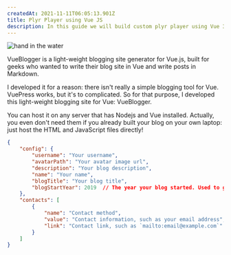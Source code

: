 ```yaml
---
createdAt: 2021-11-11T06:05:13.901Z
title: Plyr Player using Vue JS
description: In this guide we will build custom plyr player using Vue 3.
---
```

![hand in the water](https://source.unsplash.com/1600x900/?nature,water)

VueBlogger is a light-weight blogging site generator for Vue.js, built for geeks who wanted to write their blog site in Vue and write posts in Markdown.

I developed it for a reason: there isn't really a simple blogging tool for Vue. VuePress works, but it's to complicated. So for that purpose, I developed this light-weight blogging site for Vue: VueBlogger.

You can host it on any server that has Nodejs and Vue installed. Actually, you even don't need them if you already built your blog on your own laptop: just host the HTML and JavaScript files directly!

```json
{
    "config": {
        "username": "Your username",
        "avatarPath": "Your avatar image url",
        "description": "Your blog description",
        "name": "Your name",
        "blogTitle": "Your blog title",
        "blogStartYear": 2019  // The year your blog started. Used to generate the copyrights in the footer.
    },
    "contacts": [
        {
            "name": "Contact method",
            "value": "Contact information, such as your email address",
            "link": "Contact link, such as `mailto:email@example.com`"
        }
    ]
}
```